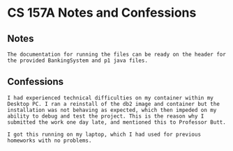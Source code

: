 # CS 157A Notes and Confessions
## Notes
    The documentation for running the files can be ready on the header for the provided BankingSystem and p1 java files.
    
## Confessions
    I had experienced technical difficulties on my container within my Desktop PC. I ran a reinstall of the db2 image and container but the installation was not behaving as expected, which then impeded on my ability to debug and test the project. This is the reason why I submitted the work one day late, and mentioned this to Professor Butt.

    I got this running on my laptop, which I had used for previous homeworks with no problems.
